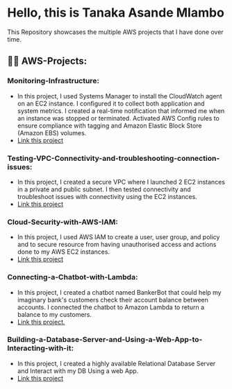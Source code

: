 # Hello, this is Tanaka Asande Mlambo
This Repository showcases the multiple AWS projects that I have done over time.

## 👨‍💻  AWS-Projects:

### Monitoring-Infrastructure:
  - In this project, I used Systems Manager to install the CloudWatch agent on an EC2 instance. I configured it to collect both application and system metrics. I created a real-time notification that informed me when an instance was stopped or terminated. Activated AWS Config rules to ensure compliance with tagging and Amazon Elastic Block Store (Amazon EBS) volumes.
  - [Link this project](https://github.com/Tanakagi/Monitoring-Infrastructure.)

### Testing-VPC-Connectivity-and-troubleshooting-connection-issues:
  - In this project, I created a secure VPC where I launched 2 EC2 instances in a private and public subnet. I then tested connectivity and troubleshoot issues with connectivity using the EC2 instances.
  - [Link this project](https://github.com/Tanakagi/Testing-VPC-Connectivity-and-troubleshooting-connection-issues.)
    
### Cloud-Security-with-AWS-IAM:
  - In this project, I used AWS IAM to create a user, user group, and policy and to secure resource from having unauthorised access and actions done to my AWS EC2 instances.
  - [Link this project](https://github.com/Tanakagi/Cloud-Security-with-AWS-IAM)
    
### Connecting-a-Chatbot-with-Lambda:
  - In this project, I created a chatbot named BankerBot that could help my imaginary bank's customers check their account balance between accounts. I connected the chatbot to Amazon Lambda to return a balance to my customers.
  - [Link this project.](https://github.com/Tanakagi/Connecting-a-Chatbot-with-Lambda)
    
### Building-a-Database-Server-and-Using-a-Web-App-to-Interacting-with-it:
  - In this project, I created a highly available Relational Database Server and Interact with my DB Using a web App.
  - [Link this project](https://github.com/Tanakagi/Building-a-Database-Server-and-Using-a-Web-App-to-Interacting-with-it.)
    

  

